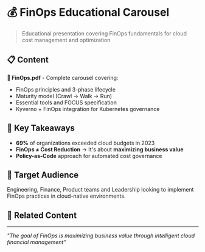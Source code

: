 # 💰 FinOps Educational Carousel

> Educational presentation covering FinOps fundamentals for cloud cost management and optimization

## 📋 Content

**📑 FinOps.pdf** - Complete carousel covering:
- FinOps principles and 3-phase lifecycle
- Maturity model (Crawl → Walk → Run) 
- Essential tools and FOCUS specification
- Kyverno + FinOps integration for Kubernetes governance

## 🎯 Key Takeaways

- **69%** of organizations exceeded cloud budgets in 2023
- **FinOps ≠ Cost Reduction** → It's about **maximizing business value**
- **Policy-as-Code** approach for automated cost governance

## 🚀 Target Audience

Engineering, Finance, Product teams and Leadership looking to implement FinOps practices in cloud-native environments.

## 🔗 Related Content

---

*"The goal of FinOps is maximizing business value through intelligent cloud financial management"*
